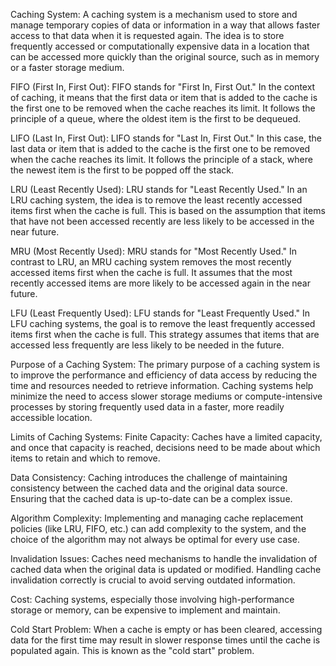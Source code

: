 
Caching System:
A caching system is a mechanism used to store and manage temporary copies of data or information in a way that allows faster access to that data when it is requested again. The idea is to store frequently accessed or computationally expensive data in a location that can be accessed more quickly than the original source, such as in memory or a faster storage medium.

FIFO (First In, First Out):
FIFO stands for "First In, First Out." In the context of caching, it means that the first data or item that is added to the cache is the first one to be removed when the cache reaches its limit. It follows the principle of a queue, where the oldest item is the first to be dequeued.

LIFO (Last In, First Out):
LIFO stands for "Last In, First Out." In this case, the last data or item that is added to the cache is the first one to be removed when the cache reaches its limit. It follows the principle of a stack, where the newest item is the first to be popped off the stack.

LRU (Least Recently Used):
LRU stands for "Least Recently Used." In an LRU caching system, the idea is to remove the least recently accessed items first when the cache is full. This is based on the assumption that items that have not been accessed recently are less likely to be accessed in the near future.

MRU (Most Recently Used):
MRU stands for "Most Recently Used." In contrast to LRU, an MRU caching system removes the most recently accessed items first when the cache is full. It assumes that the most recently accessed items are more likely to be accessed again in the near future.

LFU (Least Frequently Used):
LFU stands for "Least Frequently Used." In LFU caching systems, the goal is to remove the least frequently accessed items first when the cache is full. This strategy assumes that items that are accessed less frequently are less likely to be needed in the future.

Purpose of a Caching System:
The primary purpose of a caching system is to improve the performance and efficiency of data access by reducing the time and resources needed to retrieve information. Caching systems help minimize the need to access slower storage mediums or compute-intensive processes by storing frequently used data in a faster, more readily accessible location.

Limits of Caching Systems:
Finite Capacity: Caches have a limited capacity, and once that capacity is reached, decisions need to be made about which items to retain and which to remove.

Data Consistency: Caching introduces the challenge of maintaining consistency between the cached data and the original data source. Ensuring that the cached data is up-to-date can be a complex issue.

Algorithm Complexity: Implementing and managing cache replacement policies (like LRU, FIFO, etc.) can add complexity to the system, and the choice of the algorithm may not always be optimal for every use case.

Invalidation Issues: Caches need mechanisms to handle the invalidation of cached data when the original data is updated or modified. Handling cache invalidation correctly is crucial to avoid serving outdated information.

Cost: Caching systems, especially those involving high-performance storage or memory, can be expensive to implement and maintain.

Cold Start Problem: When a cache is empty or has been cleared, accessing data for the first time may result in slower response times until the cache is populated again. This is known as the "cold start" problem.